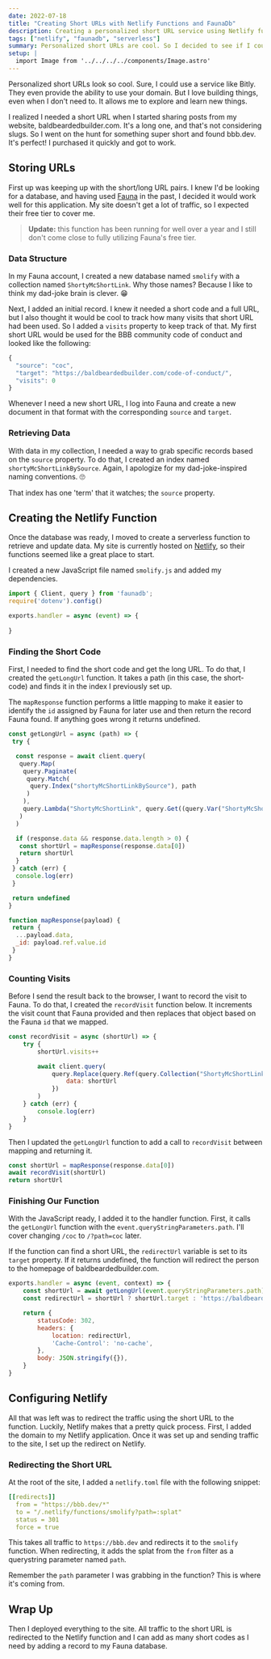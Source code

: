 ```yaml
---
date: 2022-07-18
title: "Creating Short URLs with Netlify Functions and FaunaDb"
description: Creating a personalized short URL service using Netlify functions and FaunaDb.
tags: ["netlify", "faunadb", "serverless"] 
summary: Personalized short URLs are cool. So I decided to see if I could use a serverless function to do it for me.
setup: |
  import Image from '../../../../components/Image.astro'
---
```


Personalized short URLs look so cool. Sure, I could use a service like Bitly.
They even provide the ability to use your domain. But I love building things,
even when I don't need to. It allows me to explore and learn new things.

I realized I needed a short URL when I started sharing posts from my website,
baldbeardedbuilder.com. It's a long one, and that's not considering slugs. So I
went on the hunt for something super short and found bbb.dev. It's
perfect! I purchased it quickly and got to work.

## Storing URLs

First up was keeping up with the short/long URL pairs. I knew I'd be looking for
a database, and having used [Fauna](https://fauna.com) in the past, I decided it
would work well for this application. My site doesn't get a lot of traffic, so I
expected their free tier to cover me.

> **Update:** this function has been running for well over a year and I still don't
come close to fully utilizing Fauna's free tier.

### Data Structure

In my Fauna account, I created a new database named `smolify` with a collection
named `ShortyMcShortLink`. Why those names? Because I like to think my dad-joke
brain is clever. 😁

Next, I added an initial record. I knew it needed a short code and a full URL,
but I also thought it would be cool to track how many visits that short URL had
been used. So I added a `visits` property to keep track of that. My first short
URL would be used for the BBB community code of conduct and looked like the
following:

```js
{
  "source": "coc",
  "target": "https://baldbeardedbuilder.com/code-of-conduct/",
  "visits": 0
}
```

Whenever I need a new short URL, I log into Fauna and create a new document in
that format with the corresponding `source` and `target`.

### Retrieving Data

With data in my collection, I needed a way to grab specific records based on
the `source` property. To do that, I created an index named
`shortyMcShortLinkBySource`. Again, I apologize for my dad-joke-inspired naming
conventions. 🙄

That index has one 'term' that it watches; the `source` property.

## Creating the Netlify Function

Once the database was ready, I moved to create a serverless function to
retrieve and update data. My site is currently hosted on
[Netlify](https://netlify.com), so their functions seemed like a great place to
start.

I created a new JavaScript file named `smolify.js` and added my dependencies.

```js
import { Client, query } from 'faunadb';
require('dotenv').config()

exports.handler = async (event) => {
 
}
```

### Finding the Short Code

First, I needed to find the short code and get the long URL. To do that, I
created the `getLongUrl` function. It takes a path (in this case, the
short-code) and finds it in the index I previously set up.

The `mapResponse` function performs a little mapping to make it easier to
identify the `id` assigned by Fauna for later use and then return the record
Fauna found. If anything goes wrong it returns undefined.

```js
const getLongUrl = async (path) => {
 try {

  const response = await client.query(
   query.Map(
    query.Paginate(
     query.Match(
      query.Index("shortyMcShortLinkBySource"), path
     )
    ),
    query.Lambda("ShortyMcShortLink", query.Get((query.Var("ShortyMcShortLink"))))
   )
  )

  if (response.data && response.data.length > 0) {
   const shortUrl = mapResponse(response.data[0])
   return shortUrl
  }
 } catch (err) {
  console.log(err)
 }

 return undefined
}

function mapResponse(payload) {
 return {
  ...payload.data,
  _id: payload.ref.value.id
 }
}
```

### Counting Visits

Before I send the result back to the browser, I want to record the visit to
Fauna. To do that, I created the `recordVisit` function below. It increments
the visit count that Fauna provided and then replaces that object based on the
Fauna `id` that we mapped.

```js
const recordVisit = async (shortUrl) => {
	try {
		shortUrl.visits++

		await client.query(
			query.Replace(query.Ref(query.Collection("ShortyMcShortLink"), shortUrl._id), {
				data: shortUrl
			})
		)
	} catch (err) {
		console.log(err)
	}
}
```

Then I updated the `getLongUrl` function to add a call to `recordVisit` between
mapping and returning it.

```js {2}
const shortUrl = mapResponse(response.data[0])
await recordVisit(shortUrl)
return shortUrl
```

### Finishing Our Function

With the JavaScript ready, I added it to the handler function. First, it calls
the `getLongUrl` function with the `event.queryStringParameters.path`.
I'll cover changing `/coc` to `/?path=coc` later.

If the function can find a short URL, the `redirectUrl` variable is set to its
`target` property. If it returns undefined, the function will redirect the
person to the homepage of baldbeardedbuilder.com.

```js
exports.handler = async (event, context) => {
	const shortUrl = await getLongUrl(event.queryStringParameters.path)
	const redirectUrl = shortUrl ? shortUrl.target : 'https://baldbeardedbuilder.com/'

	return {
		statusCode: 302,
		headers: {
			location: redirectUrl,
			'Cache-Control': 'no-cache',
		},
		body: JSON.stringify({}),
	}
}
```

## Configuring Netlify

All that was left was to redirect the traffic using the short URL to the
function. Luckily, Netlify makes that a pretty quick process. First, I added the
domain to my Netlify application. Once it was set up and sending traffic to the
site, I set up the redirect on Netlify.

### Redirecting the Short URL

At the root of the site, I added a `netlify.toml` file with the following
snippet:

```yaml
[[redirects]]
  from = "https://bbb.dev/*"
  to = "/.netlify/functions/smolify?path=:splat"
  status = 301
  force = true
```

This takes all traffic to `https://bbb.dev` and redirects it to the `smolify`
function. When redirecting, it adds the splat from the `from` filter as a
querystring parameter named `path`.

Remember the `path` parameter I was grabbing in the function? This is where it's
coming from.

## Wrap Up

Then I deployed everything to the site. All traffic to the short URL is
redirected to the Netlify function and I can add as many short codes as I need
by adding a record to my Fauna database.
